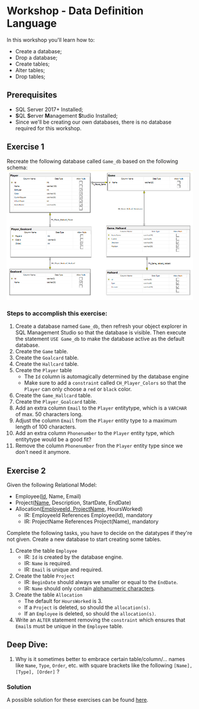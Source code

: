 # Workshop - Data Definition Language
In this workshop you'll learn how to:
- Create a database;
- Drop a database;
- Create tables;
- Alter tables;
- Drop tables;

## Prerequisites
- SQL Server 2017+ Installed;
- **S**QL **S**erver **M**anagement **S**tudio Installed;
- Since we'll be creating our own databases, there is no database required for this workshop.

## Exercise 1
Recreate the following database called `Game_db` based on the following schema:
![img](images/diagram-exercise-gamedb.png)

### Steps to accomplish this exercise:
1. Create a database named `Game_db`, then refresh your object explorer in SQL Management Studio so that the database is visible. Then execute the statement `USE Game_db` to make the database active as the default database.
2. Create the `Game` table.
3. Create the `Goalcard` table.
4. Create the `Hallcard` table.
5. Create the `Player` table
    - The `Id` column is automagically determined by the database engine
    -  Make sure to add a `constraint` called `CH_Player_Colors` so that the `Player` can only choose a `red` or `black` color.
6. Create the `Game_Hallcard` table.
7. Create the `Player_Goalcard` table.
8. Add an extra column `Email` to the `Player` entitytype, which is a `VARCHAR` of max. 50 characters long.
9. Adjust the column `Email` from the `Player` entity type to a maximum length of 100 characters.
10. Add an extra column `Phonenumber` to the `Player` entity type, which entitytype would be a good fit?
11. Remove the column `Phonenumber` fron the `Player` entity type since we don't need it anymore.

## Exercise 2
Given the following Relational Model:
- Employee(<ins>Id</ins>, Name, Email)
- Project(<ins>Name</ins>, Description, StartDate, EndDate)
- Allocation(<ins>EmployeeId, ProjectName</ins>, HoursWorked) 
    - IR: EmployeeId References Employee(Id), mandatory
    - IR: ProjectName References Project(Name), mandatory

Complete the following tasks, you have to decide on the datatypes if they're not given.
Create a new database to start creating some tables.

1. Create the table `Employee`
    - IR: `Id` is created by the database engine.
    - IR: `Name` is required.
    - IR: `Email` is unique and required.
2. Create the table `Project`
    - IR: `BeginDate` should always we smaller or equal to the `EndDate`.
    - IR: `Name` should only contain [alphanumeric characters](https://whatis.techtarget.com/definition/alphanumeric-alphameric).
3. Create the table `Allocation`
    - The default for `HoursWorked` is 3.
    - If a `Project` is deleted, so should the `allocation(s)`.
    - If an `Employee` is deleted, so should the `allocation(s)`.
4. Write an `ALTER` statement removing the `constraint` which ensures that `Email`s must be unique in the `Employee` table.


## Deep Dive:
1. Why is it sometimes better to embrace certain table/column/... names like `Name`, `Type`, `Order`, etc. with square brackets like the following `[Name], [Type], [Order]` ?

### Solution
A possible solution for these exercises can be found [here](solutions/ddl.md).
